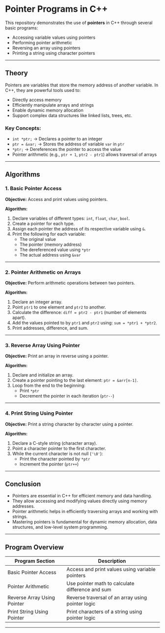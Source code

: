 # Pointer Programs in C++

This repository demonstrates the use of **pointers** in C++ through several basic programs:

- Accessing variable values using pointers  
- Performing pointer arithmetic  
- Reversing an array using pointers  
- Printing a string using character pointers  

---

## Theory

Pointers are variables that store the memory address of another variable. In C++, they are powerful tools used to:

- Directly access memory  
- Efficiently manipulate arrays and strings  
- Enable dynamic memory allocation  
- Support complex data structures like linked lists, trees, etc.  

### Key Concepts:

- `int *ptr;` → Declares a pointer to an integer  
- `ptr = &var;` → Stores the address of variable `var` in `ptr`  
- `*ptr;` → Dereferences the pointer to access the value  
- Pointer arithmetic (e.g., `ptr + 1`, `ptr2 - ptr1`) allows traversal of arrays  

---

## Algorithms

### 1. Basic Pointer Access

**Objective:** Access and print values using pointers.

**Algorithm:**
1. Declare variables of different types: `int`, `float`, `char`, `bool`.
2. Create a pointer for each type.
3. Assign each pointer the address of its respective variable using `&`.
4. Print the following for each variable:
   - The original value
   - The pointer (memory address)
   - The dereferenced value using `*ptr`
   - The actual address using `&var`

---

### 2. Pointer Arithmetic on Arrays

**Objective:** Perform arithmetic operations between two pointers.

**Algorithm:**
1. Declare an integer array.
2. Point `ptr1` to one element and `ptr2` to another.
3. Calculate the difference: `diff = ptr2 - ptr1` (number of elements apart).
4. Add the values pointed to by `ptr1` and `ptr2` using: `sum = *ptr1 + *ptr2`.
5. Print addresses, difference, and sum.

---

### 3. Reverse Array Using Pointer

**Objective:** Print an array in reverse using a pointer.

**Algorithm:**
1. Declare and initialize an array.
2. Create a pointer pointing to the last element: `ptr = &arr[n-1]`.
3. Loop from the end to the beginning:
   - Print `*ptr`
   - Decrement the pointer in each iteration (`ptr--`)

---

### 4. Print String Using Pointer

**Objective:** Print a string character by character using a pointer.

**Algorithm:**
1. Declare a C-style string (character array).
2. Point a character pointer to the first character.
3. While the current character is not null (`'\0'`):
   - Print the character pointed by `*ptr`
   - Increment the pointer (`ptr++`)

---

## Conclusion

- Pointers are essential in C++ for efficient memory and data handling.
- They allow accessing and modifying values directly using memory addresses.
- Pointer arithmetic helps in efficiently traversing arrays and working with strings.
- Mastering pointers is fundamental for dynamic memory allocation, data structures, and low-level system programming.

---

## Program Overview

| Program Section                | Description                                       |
|-------------------------------|---------------------------------------------------|
| Basic Pointer Access           | Access and print values using variable pointers   |
| Pointer Arithmetic             | Use pointer math to calculate difference and sum  |
| Reverse Array Using Pointer    | Reverse traversal of an array using pointer logic |
| Print String Using Pointer     | Print characters of a string using pointer logic  |

---
